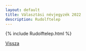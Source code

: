 ```yaml
---
layout: default
title: Választási névjegyzék 2022
description: Rudolftelep
---
```


{% include Rudolftelep.html %}

[Vissza](./)